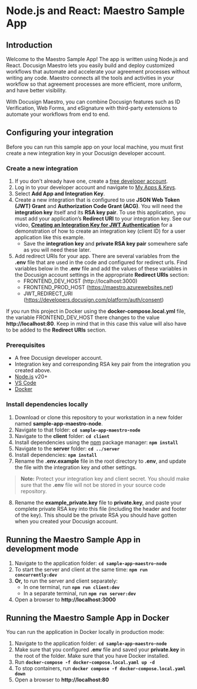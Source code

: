 # Node.js and React: Maestro Sample App

## Introduction

Welcome to the Maestro Sample App! The app is written using Node.js and React. Docusign Maestro lets you easily build and deploy customized workflows that automate and accelerate your agreement processes without writing any code. Maestro connects all the tools and activities in your workflow so that agreement processes are more efficient, more uniform, and have better visibility.

With Docusign Maestro, you can combine Docusign features such as ID Verification, Web Forms, and eSignature with third-party extensions to automate your workflows from end to end.

## Configuring your integration

Before you can run this sample app on your local machine, you must first create a new integration key in your Docusign developer account.

### Create a new integration

1. If you don't already have one, create a [free developer account](https://go.docusign.com/o/sandbox/).
2. Log in to your developer account and navigate to [My Apps & Keys](https://admindemo.docusign.com/apps-and-keys).
3. Select **Add App and Integration Key**.
4. Create a new integration that is configured to use **JSON Web Token (JWT) Grant** and **Authorization Code Grant (ACG)**.
    You will need the **integration key** itself and its **RSA key pair**. To use this application, you must add your application’s **Redirect URI** to your integration key. See our video, [**Creating an Integration Key for JWT Authentication**](https://www.youtube.com/watch?v=GgDqa7-L0yo) for a demonstration of how to create an integration key (client ID) for a user application like this example.
      - Save the **integration key** and **private RSA key pair** somewhere safe as you will need these later.
5. Add redirect URIs for your app. There are several variables from the **.env** file that are used in the code and configured for redirect urls. Find variables below in the **.env** file and add the values of these variables in the Docusign account settings in the appropriate **Redirect URIs** section:
    - FRONTEND_DEV_HOST (http://localhost:3000)
    - FRONTEND_PROD_HOST (https://maestro.azurewebsites.net)
    - JWT_REDIRECT_URI (https://developers.docusign.com/platform/auth/consent)

If you run this project in Docker using the **docker-compose.local.yml** file, the variable FRONTEND_DEV_HOST there changes to the value **http://localhost:80**. Keep in mind that in this case this value will also have to be added to the **Redirect URIs** section.

### Prerequisites

- A free Docusign developer account.
- Integration key and corresponding RSA key pair from the integration you created above.
- [Node.js](https://nodejs.org/) v20+
- [VS Code](https://code.visualstudio.com/)
- [Docker](https://docs.docker.com/get-docker/)

### Install dependencies locally

1. Download or clone this repository to your workstation in a new folder named **sample-app-maestro-node**.
2. Navigate to that folder: **`cd sample-app-maestro-node`**
3. Navigate to the **client** folder: **`cd client`**
4. Install dependencies using the [npm](https://www.npmjs.com/) package manager: **`npm install`**
5. Navigate to the **server** folder: **`cd ../server`**
6. Install dependencies: **`npm install`**
7. Rename the **.env.example** file in the root directory to **.env**, and update the file with the integration key and other settings.
  > **Note:** Protect your integration key and client secret. You should make sure that the **.env** file will not be stored in your source code repository.
8. Rename the **example_private.key** file to **private.key**, and paste your complete private RSA key into this file (including the header and footer of the key). This should be the private RSA you should have gotten when you created your Docusign account.

## Running the Maestro Sample App in development mode

1. Navigate to the application folder: **`cd sample-app-maestro-node`**
2. To start the server and client at the same time: **`npm run concurrently:dev`**
3. **Or,** to run the server and client separately:
    - In one terminal, run **`npm run client:dev`**
    - In a separate terminal, run **`npm run server:dev`**
4. Open a browser to **http://localhost:3000**

## Running the Maestro Sample App in Docker

You can run the application in Docker locally in production mode:

1. Navigate to the application folder: **`cd sample-app-maestro-node`**
2. Make sure that you configured **.env** file and saved your **private.key** in the root of the folder. Make sure that you have Docker installed.
3. Run **`docker-compose -f docker-compose.local.yaml up -d`**
4. To stop containers, run **`docker compose -f docker-compose.local.yaml down`**
5. Open a browser to **http://localhost:80**